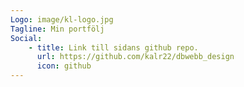 ```yaml
---
Logo: image/kl-logo.jpg
Tagline: Min portfölj
Social:
    - title: Link till sidans github repo.
      url: https://github.com/kalr22/dbwebb_design
      icon: github
---
```

